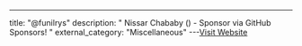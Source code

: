 ---
title: "@funilrys"
description: "
Nissar Chababy () - Sponsor  via GitHub Sponsors!
"
external_category: "Miscellaneous"
---[Visit Website](https://github.com/funilrys)

